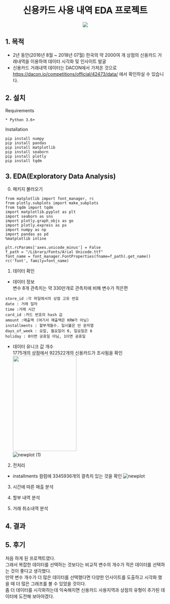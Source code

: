 <h1 align="center"><strong>신용카드 사용 내역 EDA 프로젝트</strong></h3>

<p align="center"><img src="https://user-images.githubusercontent.com/72811950/105155279-bf002800-5b4d-11eb-8af9-b2f5bc72215f.jpg"></p>

## 1. 목적
- 2년 동안(2016년 8월 ~ 2018년 07월) 한국의 약 2000여 개 상점의 신용카드 거래내역을 이용하여 데이터 시각화 및 인사이트 발굴
- 신용카드 거래내역 데이터는 DACON에서 가져온 것으로 https://dacon.io/competitions/official/42473/data/ 에서 확인하실 수 있습니다.

## 2. 설치
Requirements
```
* Python 3.6+
```
Installation
```
pip install numpy
pip install pandas
pip install matplotlib
pip install seaborn
pip install plotly
pip install tqdm
```
## 3. EDA(Exploratory Data Analysis)
0) 패키지 불러오기
```
from matplotlib import font_manager, rc
from plotly.subplots import make_subplots
from tqdm import tqdm
import matplotlib.pyplot as plt 
import seaborn as sns 
import plotly.graph_objs as go
import plotly.express as px
import numpy as np
import pandas as pd
%matplotlib inline

plt.rcParams['axes.unicode_minus'] = False
f_path = "/Library/Fonts/Arial Unicode.ttf"
font_name = font_manager.FontProperties(fname=f_path).get_name()
rc('font', family=font_name)
```
1) 데이터 확인
- 데이터 정보  
변수 8개 관측치는 약 330만개로 관측치에 비해 변수가 적은편
```
store_id :각 파일에서의 상점 고유 번호
date : 거래 일자
time :거래 시간
card_id :카드 번호의 hash 값
amount :매출액 (여기서 매출액은 KRW가 아님)
installments : 할부개월수. 일시불은 빈 문자열
days_of_week : 요일, 월요일이 0, 일요일은 6
holiday : 0이면 공휴일 아님, 1이면 공휴일
```  

- 데이터 유니크 값 개수  
1775개의 상점에서 922522개의 신용카드가 조사됨을 확인  
<img src="https://user-images.githubusercontent.com/72811950/105183034-1368cf00-5b71-11eb-8ccd-518850ebe4e9.png" width="200" height="300"></img>  
![newplot (1)](https://user-images.githubusercontent.com/72811950/105183157-2f6c7080-5b71-11eb-85a5-e4011cf31d50.png)

2) 전처리
- installments 컬럼에 3345936개의 결측치 있는 것을 확인
![newplot](https://user-images.githubusercontent.com/72811950/105180715-4198df80-5b6e-11eb-9c30-073937cf263d.png)

3) 시간에 따른 매출 분석


4) 할부 내역 분석


5) 거래 취소내역 분석



## 4. 결과

## 5. 후기
처음 하게 된 프로젝트였다.  
그래서 복잡한 데이터를 선택하는 것보다는 비교적 변수의 개수가 적은 데이터를 선택하는 것이 좋다고 생각했다.  
만약 변수 개수가 더 많은 데이터를 선택했다면 다양한 인사이트를 도출하고 시각화 했을 때 더 많은 그래프를 볼 수 있었을 것이다.  
좀 더 데이터를 시각화하는데 익숙해지면 신용카드 사용지역과 상점의 유형이 추가된 데이터에 도전해 보아야겠다.

